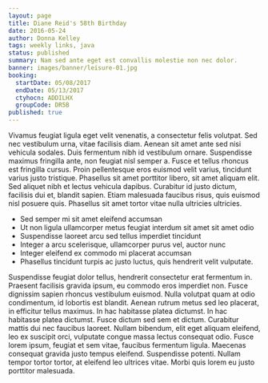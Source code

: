 ```yaml
---
layout: page
title: Diane Reid's 58th Birthday
date: 2016-05-24
author: Donna Kelley
tags: weekly links, java
status: published
summary: Nam sed ante eget est convallis molestie non nec dolor.
banner: images/banner/leisure-01.jpg
booking:
  startDate: 05/08/2017
  endDate: 05/13/2017
  ctyhocn: ADDILHX
  groupCode: DR5B
published: true
---
```

Vivamus feugiat ligula eget velit venenatis, a consectetur felis volutpat. Sed nec vestibulum urna, vitae facilisis diam. Aenean sit amet ante sed nisi vehicula sodales. Duis fermentum nibh id vestibulum ornare. Suspendisse maximus fringilla ante, non feugiat nisl semper a. Fusce et tellus rhoncus est fringilla cursus. Proin pellentesque eros euismod velit varius, tincidunt varius justo tristique. Phasellus sit amet porttitor libero, sit amet aliquam elit. Sed aliquet nibh et lectus vehicula dapibus. Curabitur id justo dictum, facilisis dui et, blandit sapien. Etiam malesuada faucibus risus, quis euismod nisl posuere quis. Phasellus sit amet tortor vitae nulla ultricies ultricies.

* Sed semper mi sit amet eleifend accumsan
* Ut non ligula ullamcorper metus feugiat interdum sit amet sit amet odio
* Suspendisse laoreet arcu sed tellus imperdiet tincidunt
* Integer a arcu scelerisque, ullamcorper purus vel, auctor nunc
* Integer eleifend ex commodo mi placerat accumsan
* Phasellus tincidunt turpis ac justo luctus, quis hendrerit velit vulputate.

Suspendisse feugiat dolor tellus, hendrerit consectetur erat fermentum in. Praesent facilisis gravida ipsum, eu commodo eros imperdiet non. Fusce dignissim sapien rhoncus vestibulum euismod. Nulla volutpat quam at odio condimentum, id lobortis est blandit. Aenean rutrum metus sed leo placerat, in efficitur tellus maximus. In hac habitasse platea dictumst. In hac habitasse platea dictumst. Fusce dictum sed sem et dictum. Curabitur mattis dui nec faucibus laoreet. Nullam bibendum, elit eget aliquam eleifend, leo ex suscipit orci, vulputate congue massa lectus consequat odio. Fusce lorem ipsum, feugiat et sem vitae, faucibus fermentum ligula. Maecenas consequat gravida justo tempus eleifend. Suspendisse potenti. Nullam tempor tortor tortor, at eleifend leo ultrices vitae. Morbi quis lorem eu justo porttitor malesuada.
